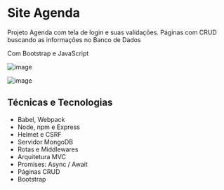 # <h1>Site Agenda</h1>
<p>Projeto Agenda com tela de login e suas validações. Páginas com CRUD buscando as informações no Banco de Dados</p>
<p>Com Bootstrap e JavaScript</p>

![image](https://user-images.githubusercontent.com/115930506/214085902-9073b0dc-10be-4c05-bc5f-36049b258b38.png)

![image](https://user-images.githubusercontent.com/115930506/214086589-bad043ea-89ff-47e4-8299-1b8a85b7109e.png)


<h2>Técnicas e Tecnologias</h2>
<ul>
  <li>Babel, Webpack</li>
  <li>Node, npm e Express</li>
  <li>Helmet e CSRF</li>
  <li>Servidor MongoDB</li>
  <li>Rotas e Middlewares</li>
  <li>Arquitetura MVC</li>
  <li>Promises: Async / Await</li>
  <li>Páginas CRUD</li> 
  <li>Bootstrap</li> 
</ul>

